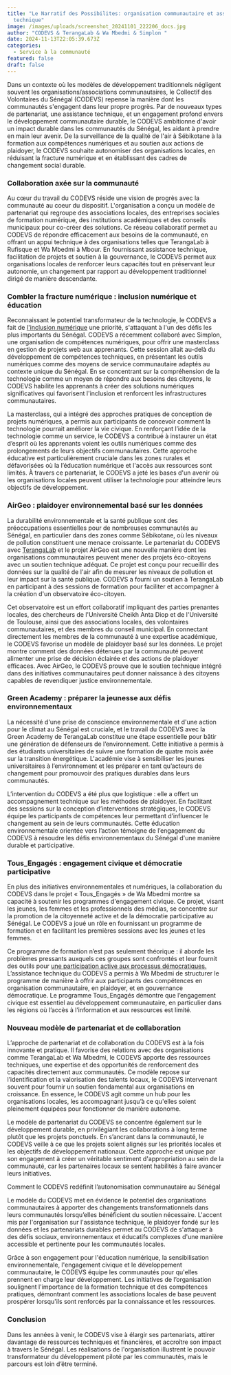 ```yaml
---
title: "Le Narratif des Possibilites: organisation communautaire et assistance
  technique"
image: /images/uploads/screenshot_20241101_222206_docs.jpg
author: "CODEVS & TerangaLab & Wa Mbedmi & Simplon "
date: 2024-11-13T22:05:39.673Z
categories:
  - Service à la communauté
featured: false
draft: false
---
```

Dans un contexte où les modèles de développement traditionnels négligent souvent les organisations/associations communautaires, le Collectif des Volontaires du Sénégal (CODEVS) repense la manière dont les communautés s'engagent dans leur propre progrès. Par de nouveaux types de partenariat, une assistance technique, et un engagement profond envers le développement communautaire durable, le CODEVS ambitionne d'avoir un impact durable dans les communautés du Sénégal, les aidant à prendre en main leur avenir. De la surveillance de la qualité de l'air à Sébikotane à la formation aux compétences numériques et au soutien aux actions de plaidoyer, le CODEVS souhaite autonomiser des organisations locales, en réduisant la fracture numérique et en établissant des cadres de changement social durable.

### Collaboration axée sur la communauté

Au cœur du travail du CODEVS réside une vision de progrès avec la communauté au coeur du dispositif. L'organisation a conçu un modèle de partenariat qui regroupe des associations locales, des entreprises sociales de formation numérique, des institutions académiques et des conseils municipaux pour co-créer des solutions. Ce réseau collaboratif permet au CODEVS de répondre efficacement aux besoins de la communauté, en offrant un appui technique à des organisations telles que TerangaLab à Rufisque et Wa Mbedmi à Mbour. En fournissant assistance technique, facilitation de projets et soutien à la gouvernance, le CODEVS permet aux organisations locales de renforcer leurs capacités tout en préservant leur autonomie, un changement par rapport au développement traditionnel dirigé de manière descendante.

### Combler la fracture numérique : inclusion numérique et éducation

Reconnaissant le potentiel transformateur de la technologie, le CODEVS a fait de [l'inclusion numérique](https://codevsn.org/actualites/inclusion-et-education-au-numerique-gestion-de-projet-web-avec-les-apprenants-de-simplon/) une priorité, s'attaquant à l'un des défis les plus importants du Sénégal. CODEVS a récemment collaboré avec Simplon, une organisation de compétences numériques, pour offrir une masterclass en gestion de projets web aux apprenants. Cette session allait au-delà du développement de compétences techniques, en présentant les outils numériques comme des moyens de service communautaire adaptés au contexte unique du Sénégal. En se concentrant sur la compréhension de la technologie comme un moyen de répondre aux besoins des citoyens, le CODEVS habilite les apprenants à créer des solutions numériques significatives qui favorisent l'inclusion et renforcent les infrastructures communautaires.

La masterclass, qui a intégré des approches pratiques de conception de projets numériques, a permis aux participants de concevoir comment la technologie pourrait améliorer la vie civique. En renforçant l’idée de la technologie comme un service, le CODEVS a contribué à instaurer un état d’esprit où les apprenants voient les outils numériques comme des prolongements de leurs objectifs communautaires. Cette approche éducative est particulièrement cruciale dans les zones rurales et défavorisées où la l’éducation numérique et l'accès aux ressources sont limités. À travers ce partenariat, le CODEVS a jeté les bases d'un avenir où les organisations locales peuvent utiliser la technologie pour atteindre leurs objectifs de développement.

### AirGeo : plaidoyer environnemental basé sur les données

La durabilité environnementale et la santé publique sont des préoccupations essentielles pour de nombreuses communautés au Sénégal, en particulier dans des zones comme Sébikotane, où les niveaux de pollution constituent une menace croissante. Le partenariat du CODEVS avec [TerangaLab](https://codevsn.org/publications/terangalab-rapport-annuel-2023/) et le projet AirGeo est une nouvelle manière dont les organisations communautaires peuvent mener des projets éco-citoyens avec un soutien technique adéquat. Ce projet est conçu pour recueillir des données sur la qualité de l'air afin de mesurer les niveaux de pollution et leur impact sur la santé publique. CODEVS a fourni un soutien à TerangaLab en participant à des sessions de formation pour faciliter et accompagner à la création d'un observatoire éco-citoyen.

Cet observatoire est un effort collaboratif impliquant des parties prenantes locales, des chercheurs de l'Université Cheikh Anta Diop et de l'Université de Toulouse, ainsi que des associations locales, des volontaires communautaires, et des membres du conseil municipal. En connectant directement les membres de la communauté à une expertise académique, le CODEVS favorise un modèle de plaidoyer basé sur les données. Le projet montre comment des données détenues par la communauté peuvent alimenter une prise de décision éclairée et des actions de plaidoyer efficaces. Avec AirGeo, le CODEVS prouve que le soutien technique intégré dans des initiatives communautaires peut donner naissance à des citoyens capables de revendiquer justice environnementale.

### Green Academy : préparer la jeunesse aux défis environnementaux

La nécessité d'une prise de conscience environnementale et d'une action pour le climat au Sénégal est cruciale, et le travail du CODEVS avec la Green Academy de TerangaLab constitue une étape essentielle pour bâtir une génération de défenseurs de l’environnement. Cette initiative a permis à des étudiants universitaires de suivre une formation de quatre mois axée sur la transition énergétique. L'académie vise à sensibiliser les jeunes universitaires à l’environnement et les préparer en tant qu’acteurs de changement pour promouvoir des pratiques durables dans leurs communautés.

L’intervention du CODEVS a été plus que logistique : elle a offert un accompagnement technique sur les méthodes de plaidoyer. En facilitant des sessions sur la conception d’interventions stratégiques, le CODEVS équipe les participants de compétences leur permettant d’influencer le changement au sein de leurs communautés. Cette éducation environnementale orientée vers l’action témoigne de l’engagement du CODEVS à résoudre les défis environnementaux du Sénégal d'une manière durable et participative. 

### Tous_Engagés : engagement civique et démocratie participative

En plus des initiatives environnementales et numériques, la collaboration du CODEVS dans le projet « Tous_Engagés » de Wa Mbedmi montre sa capacité à soutenir les programmes d'engagement civique. Ce projet, visant les jeunes, les femmes et les professionnels des médias, se concentre sur la promotion de la citoyenneté active et de la démocratie participative au Sénégal. Le CODEVS a joué un rôle en fournissant un programme de formation et en facilitant les premières sessions avec les jeunes et les femmes.

Ce programme de formation n’est pas seulement théorique : il aborde les problèmes pressants auxquels ces groupes sont confrontés et leur fournit des outils pour [une participation active aux processus démocratiques.](https://codevsn.org/actualites/le-volontariat-en-p%C3%A9riode-%C3%A9lectorale-un-pilier-de-la-d%C3%A9mocratie-au-s%C3%A9n%C3%A9gal/) L’assistance technique du CODEVS a permis à Wa Mbedmi de structurer le programme de manière à offrir aux participants des compétences en organisation communautaire, en plaidoyer, et en gouvernance démocratique. Le programme Tous_Engagés démontre que l’engagement civique est essentiel au développement communautaire, en particulier dans les régions où l’accès à l’information et aux ressources est limité.

### Nouveau modèle de partenariat et de collaboration

L’approche de partenariat et de collaboration du CODEVS est à la fois innovante et pratique. Il favorise des relations avec des organisations comme TerangaLab et Wa Mbedmi, le CODEVS apporte des ressources techniques, une expertise et des opportunités de renforcement des capacités directement aux communautés. Ce modèle repose sur l’identification et la valorisation des talents locaux, le CODEVS intervenant souvent pour fournir un soutien fondamental aux organisations en croissance. En essence, le CODEVS agit comme un hub pour les organisations locales, les accompagnant jusqu’à ce qu'elles soient pleinement équipées pour fonctionner de manière autonome.

Le modèle de partenariat du CODEVS se concentre également sur le développement durable, en privilégiant les collaborations à long terme plutôt que les projets ponctuels. En s’ancrant dans la communauté, le CODEVS veille à ce que les projets soient alignés sur les priorités locales et les objectifs de développement nationaux. Cette approche est unique par son engagement à créer un véritable sentiment d'appropriation au sein de la communauté, car les partenaires locaux se sentent habilités à faire avancer leurs initiatives.

Comment le CODEVS redéfinit l’autonomisation communautaire au Sénégal

Le modèle du CODEVS met en évidence le potentiel des organisations communautaires à apporter des changements transformationnels dans leurs communautés lorsqu’elles bénéficient du soutien nécessaire. L'accent mis par l'organisation sur l'assistance technique, le plaidoyer fondé sur les données et les partenariats durables permet au CODEVS de s'attaquer à des défis sociaux, environnementaux et éducatifs complexes d'une manière accessible et pertinente pour les communautés locales.

Grâce à son engagement pour l'éducation numérique, la sensibilisation environnementale, l'engagement civique et le développement communautaire, le CODEVS équipe les communautés pour qu'elles prennent en charge leur développement. Les initiatives de l’organisation soulignent l'importance de la formation technique et des compétences pratiques, démontrant comment les associations locales de base peuvent prospérer lorsqu'ils sont renforcés par la connaissance et les ressources.


### Conclusion 
Dans les années à venir, le CODEVS vise à élargir ses partenariats, attirer davantage de ressources techniques et financières, et accroître son impact à travers le Sénégal. Les réalisations de l'organisation illustrent le pouvoir transformateur du développement piloté par les communautés, mais le parcours est loin d’être terminé. 